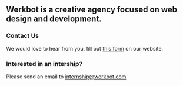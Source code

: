 ## Werkbot is a creative agency focused on web design and development.

### Contact Us
We would love to hear from you, fill out [this form](https://www.werkbot.com/get-in-touch/) on our website. 

### Interested in an intership?
Please send an email to internship@werkbot.com
